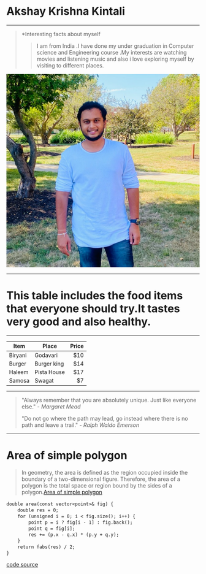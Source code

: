 # Akshay Krishna Kintali
---
>*Interesting facts about myself
>>I am from India .I have done my under graduation in Computer science and Engineering course .My interests are  watching movies and listening music and also i love exploring myself by visiting to different places.

![Mypicture](akshaykrishnaa.jpg)

---

# This table includes the food items that everyone should try.It tastes very good and also healthy.
---
| Item | Place | Price |
| ---| ---| ---: |
| Biryani | Godavari | $10 |
| Burger | Burger king | $14 |
| Haleem |  Pista House | $17 |
| Samosa | Swagat | $7 |

---

>"Always remember that you are absolutely unique. Just like everyone else." - *Margaret Mead*
>
>"Do not go where the path may lead, go instead where there is no path and leave a trail." - *Ralph Waldo Emerson*

---

# Area of simple polygon

>In geometry, the area is defined as the region occupied inside the boundary of a two-dimensional figure. Therefore, the area of a polygon is the total space or region bound by the sides of a polygon.[Area of simple polygon](https://www.storyofmathematics.com/area-of-polygon)

```
double area(const vector<point>& fig) {
    double res = 0;
    for (unsigned i = 0; i < fig.size(); i++) {
        point p = i ? fig[i - 1] : fig.back();
        point q = fig[i];
        res += (p.x - q.x) * (p.y + q.y);
    }
    return fabs(res) / 2;
}

```
[code source](https://cp-algorithms.com/geometry/area-of-simple-polygon.html)












